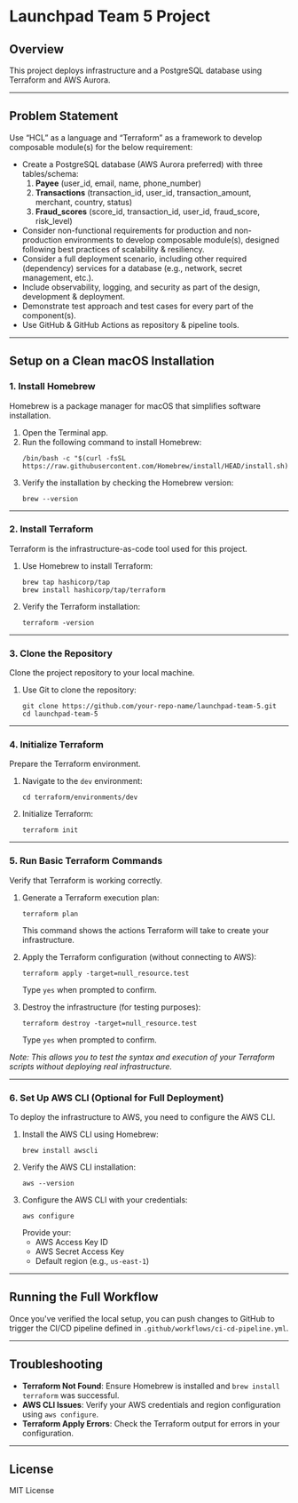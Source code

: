 # Launchpad Team 5 Project

## Overview

This project deploys infrastructure and a PostgreSQL database using Terraform and AWS Aurora.

---

## Problem Statement

Use “HCL” as a language and “Terraform” as a framework to develop composable module(s) for the below requirement:

- Create a PostgreSQL database (AWS Aurora preferred) with three tables/schema:
  1. **Payee** (user\_id, email, name, phone\_number)
  2. **Transactions** (transaction\_id, user\_id, transaction\_amount, merchant, country, status)
  3. **Fraud\_scores** (score\_id, transaction\_id, user\_id, fraud\_score, risk\_level)
- Consider non-functional requirements for production and non-production environments to develop composable module(s), designed following best practices of scalability & resiliency.
- Consider a full deployment scenario, including other required (dependency) services for a database (e.g., network, secret management, etc.).
- Include observability, logging, and security as part of the design, development & deployment.
- Demonstrate test approach and test cases for every part of the component(s).
- Use GitHub & GitHub Actions as repository & pipeline tools.

---

## Setup on a Clean macOS Installation

### 1. Install Homebrew

Homebrew is a package manager for macOS that simplifies software installation.

1. Open the Terminal app.
2. Run the following command to install Homebrew:
   ```
   /bin/bash -c "$(curl -fsSL https://raw.githubusercontent.com/Homebrew/install/HEAD/install.sh)"
   ```
3. Verify the installation by checking the Homebrew version:
   ```
   brew --version
   ```

---

### 2. Install Terraform

Terraform is the infrastructure-as-code tool used for this project.

1. Use Homebrew to install Terraform:
   ```
   brew tap hashicorp/tap
   brew install hashicorp/tap/terraform
   ```
2. Verify the Terraform installation:
   ```
   terraform -version
   ```

---

### 3. Clone the Repository

Clone the project repository to your local machine.

1. Use Git to clone the repository:
   ```
   git clone https://github.com/your-repo-name/launchpad-team-5.git
   cd launchpad-team-5
   ```

---

### 4. Initialize Terraform

Prepare the Terraform environment.

1. Navigate to the `dev` environment:
   ```
   cd terraform/environments/dev
   ```
2. Initialize Terraform:
   ```
   terraform init
   ```

---

### 5. Run Basic Terraform Commands

Verify that Terraform is working correctly.

1. Generate a Terraform execution plan:

   ```
   terraform plan
   ```

   This command shows the actions Terraform will take to create your infrastructure.

2. Apply the Terraform configuration (without connecting to AWS):

   ```
   terraform apply -target=null_resource.test
   ```

   Type `yes` when prompted to confirm.

3. Destroy the infrastructure (for testing purposes):

   ```
   terraform destroy -target=null_resource.test
   ```

   Type `yes` when prompted to confirm.

_Note: This allows you to test the syntax and execution of your Terraform scripts without deploying real infrastructure._

---

### 6. Set Up AWS CLI (Optional for Full Deployment)

To deploy the infrastructure to AWS, you need to configure the AWS CLI.

1. Install the AWS CLI using Homebrew:
   ```
   brew install awscli
   ```
2. Verify the AWS CLI installation:
   ```
   aws --version
   ```
3. Configure the AWS CLI with your credentials:
   ```
   aws configure
   ```
   Provide your:
   - AWS Access Key ID
   - AWS Secret Access Key
   - Default region (e.g., `us-east-1`)

---

## Running the Full Workflow

Once you've verified the local setup, you can push changes to GitHub to trigger the CI/CD pipeline defined in `.github/workflows/ci-cd-pipeline.yml`.

---

## Troubleshooting

- **Terraform Not Found**: Ensure Homebrew is installed and `brew install terraform` was successful.
- **AWS CLI Issues**: Verify your AWS credentials and region configuration using `aws configure`.
- **Terraform Apply Errors**: Check the Terraform output for errors in your configuration.

---

## License

MIT License

